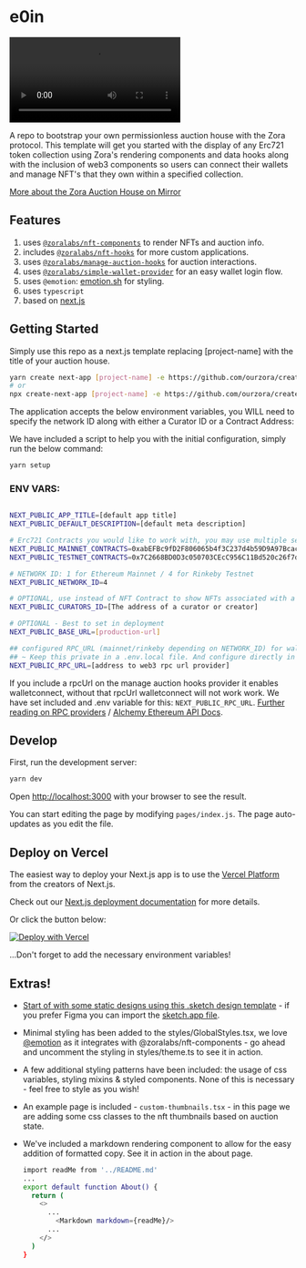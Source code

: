 # e0in

  ![Auction House Montage](https://ipfs.io/ipfs/QmY9vzzNBByXEkQCSU7DBmv8NTkMQS1FgY431jRxYxHKQW/nft.mp4)

A repo to bootstrap your own permissionless auction house with the Zora protocol. This template will get you started with the display of any Erc721 token collection using Zora's rendering components and data hooks along with the inclusion of web3 components so users can connect their wallets and manage NFT's that they own within a specified collection.

[More about the Zora Auction House on Mirror](https://zora.mirror.xyz/UwQwplCMEe1T5eUkp0CpTDJjZXvAK3eeakskTaQe3pE)

## Features
1. uses [`@zoralabs/nft-components`](https://github.com/ourzora/nft-components) to render NFTs and auction info.
2. includes [`@zoralabs/nft-hooks`](https://github.com/ourzora/nft-hooks) for more custom applications.
3. uses [`@zoralabs/manage-auction-hooks`](https://github.com/ourzora/manage-auction-hooks) for auction interactions.
4. uses [`@zoralabs/simple-wallet-provider`](https://github.com/ourzora/simple-wallet-provider) for an easy wallet login flow.
5. uses `@emotion`: [emotion.sh](https://emotion.sh) for styling.
6. uses `typescript`
7. based on [next.js](https://nextjs.org/)

## Getting Started
Simply use this repo as a next.js template replacing [project-name] with the title of your auction house.

```bash
yarn create next-app [project-name] -e https://github.com/ourzora/create-auction-house
# or
npx create-next-app [project-name] -e https://github.com/ourzora/create-auction-house
```

The application accepts the below environment variables, you WILL need to specify the network ID along with either a Curator ID or a Contract Address:

We have included a script to help you with the initial configuration, simply run the below command:

```bash
yarn setup
```

### ENV VARS:

```bash

NEXT_PUBLIC_APP_TITLE=[default app title]
NEXT_PUBLIC_DEFAULT_DESCRIPTION=[default meta description]

# Erc721 Contracts you would like to work with, you may use multiple seperated buy commas.
NEXT_PUBLIC_MAINNET_CONTRACTS=0xabEFBc9fD2F806065b4f3C237d4b59D9A97Bcac7
NEXT_PUBLIC_TESTNET_CONTRACTS=0x7C2668BD0D3c050703CEcC956C11Bd520c26f7d4

# NETWORK ID: 1 for Ethereum Mainnet / 4 for Rinkeby Testnet
NEXT_PUBLIC_NETWORK_ID=4

# OPTIONAL, use instead of NFT Contract to show NFTs associated with a user's address.
NEXT_PUBLIC_CURATORS_ID=[The address of a curator or creator]

# OPTIONAL - Best to set in deployment
NEXT_PUBLIC_BASE_URL=[production-url]

## configured RPC_URL (mainnet/rinkeby depending on NETWORK_ID) for walletconnect 
## ~ Keep this private in a .env.local file. And configure directly in vercel for production.
NEXT_PUBLIC_RPC_URL=[address to web3 rpc url provider]

```

If you include a rpcUrl on the manage auction hooks provider it enables walletconnect,
without that rpcUrl walletconnect will not work work. We have set included and .env variable for this: ```NEXT_PUBLIC_RPC_URL```. [Further reading on RPC providers](https://web3py.readthedocs.io/en/stable/providers.html) / [Alchemy Ethereum API Docs](https://docs.alchemy.com/alchemy/documentation/apis/ethereum).

## Develop

First, run the development server:

```bash
yarn dev
```

Open [http://localhost:3000](http://localhost:3000) with your browser to see the result.

You can start editing the page by modifying `pages/index.js`. The page auto-updates as you edit the file.

## Deploy on Vercel

The easiest way to deploy your Next.js app is to use the [Vercel Platform](https://vercel.com/new?utm_medium=default-template&filter=next.js&utm_source=create-next-app&utm_campaign=create-next-app-readme) from the creators of Next.js.

Check out our [Next.js deployment documentation](https://nextjs.org/docs/deployment) for more details.

Or click the button below:

[![Deploy with Vercel](https://vercel.com/button)](https://vercel.com/new/git/external?repository-url=https%3A%2F%2Fgithub.com%2Fourzora%2Fcreate-auction-house&env=NEXT_PUBLIC_APP_TITLE,NEXT_PUBLIC_BASE_URL,NEXT_PUBLIC_NETWORK,NEXT_PUBLIC_CURATORS_ID&envDescription=Curator%20ID%20%26%20Network&envLink=https%3A%2F%2Fgithub.com%2Fourzora%2Fauction-house%23curators&project-name=our-auction-house&repo-name=our-auction-house&redirect-url=https%3A%2F%2Fcreate-auction-house.vercel.app)

...Don't forget to add the necessary environment variables!

## Extras!
+ [Start of with some static designs using this .sketch design template](https://zora.fleek.co/ipfs/bafybeifqr3uoascyyrz3i7k2yjzzcdck4g54kvubqzlapchjvquwf5wlcu) - if you prefer Figma you can import the [sketch.app file](https://help.figma.com/hc/en-us/articles/360040514273-Import-files-from-Sketch).
+ Minimal styling has been added to the styles/GlobalStyles.tsx, we love [@emotion](https://emotion.sh/docs/introduction) as it integrates with @zoralabs/nft-components - go ahead and uncomment the styling in styles/theme.ts to see it in action.
+ A few additional styling patterns have been included: the usage of css variables, styling mixins & styled components. None of this is necessary - feel free to style as you wish!
+ An example page is included - ```custom-thumbnails.tsx``` - in this page we are adding some css classes to the nft thumbnails based on auction state.
+ We've included a markdown rendering component to allow for the easy addition of formatted copy. See it in action in the about page.

  ```bash
  import readMe from '../README.md'
  ...
  export default function About() {
    return (
      <>
        ...
          <Markdown markdown={readMe}/>
        ...
      </>
    )
  }
  ```
